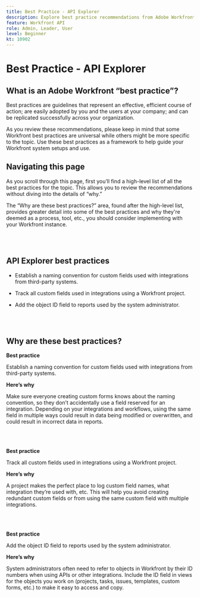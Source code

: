 ```yaml
---
title: Best Practice - API Explorer
description: Explore best practice recommendations from Adobe Workfront experts about setting up, managing, and using Workfront's API Explorer.
feature: Workfront API
role: Admin, Leader, User
level: Beginner
kt: 10902
---
```


# Best Practice - API Explorer

## What is an Adobe Workfront “best practice”? 

Best practices are guidelines that represent an effective, efficient course of action; are easily adopted by you and the users at your company; and can be replicated successfully across your organization. 

As you review these recommendations, please keep in mind that some Workfront best practices are universal while others might be more specific to the topic. Use these best practices as a framework to help guide your Workfront system setups and use.

## Navigating this page 

As you scroll through this page, first you’ll find a high-level list of all the best practices for the topic. This allows you to review the recommendations without diving into the details of “why.” 

The “Why are these best practices?” area, found after the high-level list, provides greater detail into some of the best practices and why they're deemed as a process, tool, etc., you should consider implementing with your Workfront instance. 

</br>
</br>

## API Explorer best practices 

* Establish a naming convention for custom fields used with integrations from third-party systems.

* Track all custom fields used in integrations using a Workfront project.

* Add the object ID field to reports used by the system administrator. 

</br>
</br>

## Why are these best practices? 

**Best practice**

Establish a naming convention for custom fields used with integrations from third-party systems. 

**Here’s why**

Make sure everyone creating custom forms knows about the naming convention, so they don’t accidentally use a field reserved for an integration. Depending on your integrations and workflows, using the same field in multiple ways could result in data being modified or overwritten, and could result in incorrect data in reports. 

</br>
</br>


**Best practice**

Track all custom fields used in integrations using a Workfront project. 

**Here’s why**

A project makes the perfect place to log custom field names, what integration they’re used with, etc. This will help you avoid creating redundant custom fields or from using the same custom field with multiple integrations. 

</br>
</br>


**Best practice**

Add the object ID field to reports used by the system administrator. 

**Here’s why**

System administrators often need to refer to objects in Workfront by their ID numbers when using APIs or other integrations. Include the ID field in views for the objects you work on (projects, tasks, issues, templates, custom forms, etc.) to make it easy to access and copy. 

